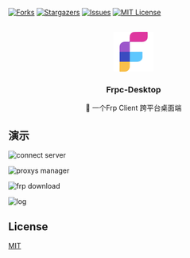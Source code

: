 <a name="readme-top"></a>

<!-- PROJECT SHIELDS -->
[![Forks][forks-shield]][forks-url]
[![Stargazers][stars-shield]][stars-url]
[![Issues][issues-shield]][issues-url]
[![MIT License][license-shield]][license-url]

<!-- PROJECT LOGO -->
<br />
<div align="center">
  <a href="https://github.com/luckjiawei/frpc-desktop">
    <img src="public/logo/512x512.png" alt="Logo" width="80" height="80">
  </a>

<h3 align="center">Frpc-Desktop</h3>

  <p align="center">
    🎉 一个Frp Client 跨平台桌面端
    <br />
  </p>
</div>

## 演示

![connect server](https://github.com/luckjiawei/frpc-desktop/blob/main/demo/conn.png?raw=true)

![proxys manager](https://github.com/luckjiawei/frpc-desktop/blob/main/demo/proxys.png?raw=true)

![frp download](https://github.com/luckjiawei/frpc-desktop/blob/main/demo/versions.png?raw=true)

![log](https://github.com/luckjiawei/frpc-desktop/blob/main/demo/log.png?raw=true)

[//]: # (## 里程碑)

[//]: # (- 2023-11-28: 发布v1.0版本)


## License

[MIT](LICENSE)

<!-- MARKDOWN LINKS & IMAGES -->
[forks-shield]: https://img.shields.io/github/forks/luckjiawei/frpc-desktop.svg?style=for-the-badge
[forks-url]: https://github.com/luckjiawei/frpc-desktop/network/members
[stars-shield]: https://img.shields.io/github/stars/luckjiawei/frpc-desktop.svg?style=for-the-badge
[stars-url]: https://github.com/luckjiawei/frpc-desktop/stargazers
[issues-shield]: https://img.shields.io/github/issues/luckjiawei/frpc-desktop.svg?style=for-the-badge
[issues-url]: https://github.com/luckjiawei/frpc-desktop/issues
[license-shield]: https://img.shields.io/github/license/luckjiawei/frpc-desktop.svg?style=for-the-badge
[license-url]: https://github.com/luckjiawei/frpc-desktop/blob/master/LICENSE
